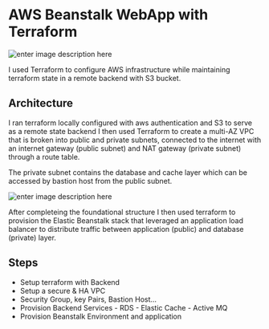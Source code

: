 # AWS Beanstalk WebApp with Terraform

![enter image description here](https://i.ibb.co/d7z6dkd/Terrafromstate.png)

I used Terraform to configure AWS infrastructure while maintaining terraform state in a remote backend with S3 bucket.

## Architecture 
I ran terraform locally configured with aws authentication and S3 to serve as a remote state backend I then used Terraform to create a multi-AZ VPC that is broken into public and private subnets, connected to the internet with an internet gateway (public subnet) and NAT gateway (private subnet) through a route table. 

The private subnet contains the database and cache layer which can be accessed by bastion host from the public subnet.

![enter image description here](https://i.ibb.co/xLyxSzR/beanstalkstak.png)

After completeing the foundational structure I then used terraform to provision the Elastic Beanstalk stack that leveraged  an application load balancer to distribute traffic between application (public) and database (private) layer.  
 
## Steps

 - Setup terraform with Backend
 - Setup a secure & HA VPC
 - Security Group, key Pairs, Bastion Host... 
 - Provision Backend Services
         - RDS
         - Elastic Cache 
         - Active MQ
 - Provision Beanstalk Environment and application 
